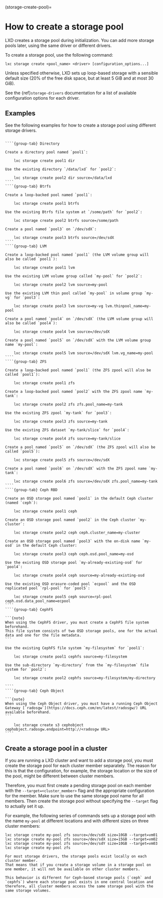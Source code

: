(storage-create-pool)=
# How to create a storage pool

LXD creates a storage pool during initialization.
You can add more storage pools later, using the same driver or different drivers.

To create a storage pool, use the following command:

    lxc storage create <pool_name> <driver> [configuration_options...]

Unless specified otherwise, LXD sets up loop-based storage with a sensible default size (20% of the free disk space, but at least 5 GiB and at most 30 GiB).

See the {ref}`storage-drivers` documentation for a list of available configuration options for each driver.

## Examples

See the following examples for how to create a storage pool using different storage drivers.

`````{tabs}

````{group-tab} Directory

Create a directory pool named `pool1`:

    lxc storage create pool1 dir

Use the existing directory `/data/lxd` for `pool2`:

    lxc storage create pool2 dir source=/data/lxd
````
````{group-tab} Btrfs

Create a loop-backed pool named `pool1`:

    lxc storage create pool1 btrfs

Use the existing Btrfs file system at `/some/path` for `pool2`:

    lxc storage create pool2 btrfs source=/some/path

Create a pool named `pool3` on `/dev/sdX`:

    lxc storage create pool3 btrfs source=/dev/sdX
````
````{group-tab} LVM

Create a loop-backed pool named `pool1` (the LVM volume group will also be called `pool1`):

    lxc storage create pool1 lvm

Use the existing LVM volume group called `my-pool` for `pool2`:

    lxc storage create pool2 lvm source=my-pool

Use the existing LVM thin pool called `my-pool` in volume group `my-vg` for `pool3`:

    lxc storage create pool3 lvm source=my-vg lvm.thinpool_name=my-pool

Create a pool named `pool4` on `/dev/sdX` (the LVM volume group will also be called `pool4`):

    lxc storage create pool4 lvm source=/dev/sdX

Create a pool named `pool5` on `/dev/sdX` with the LVM volume group name `my-pool`:

    lxc storage create pool5 lvm source=/dev/sdX lvm.vg_name=my-pool
````
````{group-tab} ZFS

Create a loop-backed pool named `pool1` (the ZFS zpool will also be called `pool1`):

    lxc storage create pool1 zfs

Create a loop-backed pool named `pool2` with the ZFS zpool name `my-tank`:

    lxc storage create pool2 zfs zfs.pool_name=my-tank

Use the existing ZFS zpool `my-tank` for `pool3`:

    lxc storage create pool3 zfs source=my-tank

Use the existing ZFS dataset `my-tank/slice` for `pool4`:

    lxc storage create pool4 zfs source=my-tank/slice

Create a pool named `pool5` on `/dev/sdX` (the ZFS zpool will also be called `pool5`):

    lxc storage create pool5 zfs source=/dev/sdX

Create a pool named `pool6` on `/dev/sdX` with the ZFS zpool name `my-tank`:

    lxc storage create pool6 zfs source=/dev/sdX zfs.pool_name=my-tank
````
````{group-tab} Ceph RBD

Create an OSD storage pool named `pool1` in the default Ceph cluster (named `ceph`):

    lxc storage create pool1 ceph

Create an OSD storage pool named `pool2` in the Ceph cluster `my-cluster`:

    lxc storage create pool2 ceph ceph.cluster_name=my-cluster

Create an OSD storage pool named `pool3` with the on-disk name `my-osd` in the default Ceph cluster:

    lxc storage create pool3 ceph ceph.osd.pool_name=my-osd

Use the existing OSD storage pool `my-already-existing-osd` for `pool4`:

    lxc storage create pool4 ceph source=my-already-existing-osd

Use the existing OSD erasure-coded pool `ecpool` and the OSD replicated pool `rpl-pool` for `pool5`:

    lxc storage create pool5 ceph source=rpl-pool ceph.osd.data_pool_name=ecpool
````
````{group-tab} CephFS

```{note}
When using the CephFS driver, you must create a CephFS file system beforehand.
This file system consists of two OSD storage pools, one for the actual data and one for the file metadata.
```

Use the existing CephFS file system `my-filesystem` for `pool1`:

    lxc storage create pool1 cephfs source=my-filesystem

Use the sub-directory `my-directory` from the `my-filesystem` file system for `pool2`:

    lxc storage create pool2 cephfs source=my-filesystem/my-directory

````
````{group-tab} Ceph Object

```{note}
When using the Ceph Object driver, you must have a running Ceph Object Gateway [`radosgw`](https://docs.ceph.com/en/latest/radosgw/) URL available beforehand.
```

    lxc storage create s3 cephobject cephobject.radosgw.endpoint=http://<radosgw URL>
````
`````

## Create a storage pool in a cluster

If you are running a LXD cluster and want to add a storage pool, you must create the storage pool for each cluster member separately.
The reason for this is that the configuration, for example, the storage location or the size of the pool, might be different between cluster members.

Therefore, you must first create a pending storage pool on each member with the `--target=<cluster_member>` flag and the appropriate configuration for the member.
Make sure to use the same storage pool name for all members.
Then create the storage pool without specifying the `--target` flag to actually set it up.

For example, the following series of commands sets up a storage pool with the name `my-pool` at different locations and with different sizes on three cluster members:

    lxc storage create my-pool zfs source=/dev/sdX size=10GB --target=vm01
    lxc storage create my-pool zfs source=/dev/sdX size=15GB --target=vm02
    lxc storage create my-pool zfs source=/dev/sdY size=10GB --target=vm03
    lxc storage create my-pool zfs


```{note}
For most storage drivers, the storage pools exist locally on each cluster member.
That means that if you create a storage volume in a storage pool on one member, it will not be available on other cluster members.

This behavior is different for Ceph-based storage pools (`ceph` and `cephfs`) where each storage pool exists in one central location and therefore, all cluster members access the same storage pool with the same storage volumes.
```
